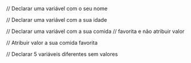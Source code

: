 // Declarar uma variável com o seu nome

// Declarar uma variável com a sua idade

// Declarar uma variável com a sua comida
// favorita e não atribuir valor

// Atribuir valor a sua comida favorita

// Declarar 5 variáveis diferentes sem valores
